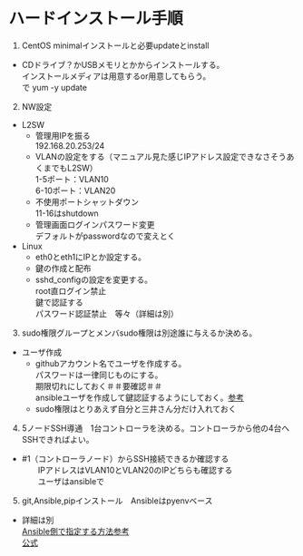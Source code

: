 # ハードインストール手順
1. CentOS minimalインストールと必要updateとinstall
  - CDドライブ？かUSBメモリとかからインストールする。  
  インストールメディアは用意するor用意してもらう。  
  で yum -y update  

2. NW設定
  - L2SW
    - 管理用IPを振る  
    192.168.20.253/24
    - VLANの設定をする（マニュアル見た感じIPアドレス設定できなさそうあくまでもL2SW）  
    1-5ポート：VLAN10  
    6-10ポート：VLAN20  
    - 不使用ポートシャットダウン  
    11-16はshutdown
    - 管理画面ログインパスワード変更  
    デフォルトがpasswordなので変えとく  
- Linux
    - eth0とeth1にIPとか設定する。
    - 鍵の作成と配布
    - sshd_configの設定を変更する。  
    root直ログイン禁止  
    鍵で認証する  
    パスワード認証禁止　等々（詳細は別）  

3. sudo権限グループとメンバsudo権限は別途誰に与えるか決める。
  - ユーザ作成
    - githubアカウント名でユーザを作成する。  
      パスワードは一律同じものにする。  
      期限切れにしておく＃＃要確認＃＃  
      ansibleユーザを作成して鍵認証するようにしておく。[参考](https://qiita.com/komitomo/items/e78855fa1ccee1737ac7)
    - sudo権限はとりあえず自分と三井さん分だけ入れておく

4. 5ノードSSH導通　1台コントローラを決める。コントローラから他の4台へSSHできればよい。
  - #1（コントローラノード）からSSH接続できるか確認する  
　　IPアドレスはVLAN10とVLAN20のIPどちらも確認する  
　　ユーザはansibleで  

5. git,Ansible,pipインストール　Ansibleはpyenvベース
  - 詳細は別  
  [Ansible側で指定する方法参考](https://qiita.com/kinpira/items/f775b08884535e948213)  
  [公式](https://docs.ansible.com/ansible/2.4/python_3_support.html)





